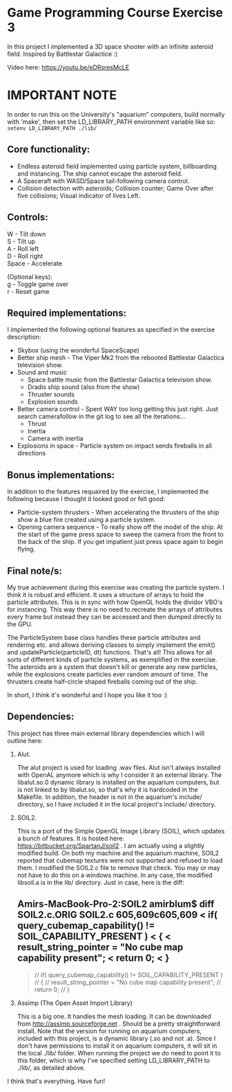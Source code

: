 # Game Programming Course Exercise 3

In this project I implemented a 3D space shooter with an infinite asteroid field. Inspired by Battlestar Galactice :)

Video here: https://youtu.be/eDRsresMcLE

IMPORTANT NOTE
==============
In order to run this on the University's "aquarium" computers, build normally with 'make', then set the LD_LIBRARY_PATH environment variable like so:
`setenv LD_LIBRARY_PATH ./lib/`

Core functionality:
------------------
* Endless asteroid field implemented using particle system, billboarding and instancing. The ship cannot escape the asteroid field.
* A Spaceraft with WASD/Space tail-following camera control.
* Collision detection with asteroids; Collision counter; Game Over after five collisions; Visual indicator of lives Left.

Controls:
---------
W - Tilt down  
S - Tilt up  
A - Roll left  
D - Roll right  
Space - Accelerate

(Optional keys):  
g - Toggle game over  
r - Reset game

Required implementations:
-------------------------
I implemented the following optional features as specified in the exercise description:
* Skybox (using the wonderful SpaceScape)
* Better ship mesh - The Viper Mk2 from the rebooted Battlestar Galactica television show.
* Sound and music
    - Space battle music from the Battlestar Galactica television show.
    - Dradis ship sound (also from the show)
    - Thruster sounds
    - Explosion sounds
* Better camera control - Spent WAY too long getting this just right. Just search camerafollow in the git log to see all the iterations...
    - Thrust
    - Inertia
    - Camera with inertia
* Explosions in space - Particle system on impact sends fireballs in all directions

Bonus implementations:
----------------------
In addition to the features requaired by the exercise, I implemented the following because I thought it looked good or felt good:
* Particle-system thrusters - When accelerating the thrusters of the ship show a blue fire created using a particle system.
* Opening camera sequence - To really show off the model of the ship. At the start of the game press space to sweep the camera from the front to the back of the ship. If you get impatient just press space again to begin flying.

Final note/s:
-------------
My true achievement during this exercise was creating the particle system. I think it is robust and efficient. It uses a structure of arrays to hold the particle attributes. This is in sync with how OpenGL holds the dividor VBO's for instancing. This way there is no need to recreate the arrays of attributes every frame but instead they can be accessed and then dumped directly to the GPU.

The ParticleSystem base class handles these particle attributes and rendering etc. and allows deriving classes to simply implement the emit() and updateParticle(particleID, dt) functions. That's all! This allows for all sorts of different kinds of particle systems, as exemplified in the exercise. The asteroids are a system that doesn't kill or generate any new particles, while the explosions create particles ever random amount of time. The thrusters create half-circle shaped fireballs coming out of the ship.

In short, I think it's wonderful and I hope you like it too :)

Dependencies:
-------------
This project has three main external library dependencies which I will outline here:

1. Alut.

   The alut project is used for loading .wav files. Alut isn't always installed with OpenAL anymore which is why I consider it an external library. The libalut.so.0 dynamic library is installed on the aquarium computers, but is not linked to by libalut.so, so that's why it is hardcoded in the Makefile. In addition, the header is not in the aquarium's include/ directory, so I have included it in the local project's include/ directory.

2. SOIL2.

   This is a port of the Simple OpenGL Image Library (SOIL), which updates a bunch of features. It is hosted here: https://bitbucket.org/SpartanJ/soil2 . I am actually using a slightly modified build. On both my machine and the aquarium machine, SOIL2 reported that cubemap textures were not supported and refused to load them. I modified the SOIL2.c file to remove that check. You may or may not have to do this on a windows machine. In any case, the modified libsoil.a is in the lib/ directory. Just in case, here is the diff:
   
    Amirs-MacBook-Pro-2:SOIL2 amirblum$ diff SOIL2.c.ORIG SOIL2.c
    605,609c605,609
    < 	if( query_cubemap_capability() != SOIL_CAPABILITY_PRESENT )
    < 	{
    < 		result_string_pointer = "No cube map capability present";
    < 		return 0;
    < 	}
    ---
    > //	if( query_cubemap_capability() != SOIL_CAPABILITY_PRESENT )
    > //	{
    > //		result_string_pointer = "No cube map capability present";
    > //		return 0;
    > //	}
    
3. Assimp (The Open Asset Import Library)

   This is a big one. It handles the mesh loading. It can be downloaded from http://assimp.sourceforge.net . Should be a pretty straightforward install. Note that the version for running on aquarium computers, included with this project, is a dynamic library (.so and not .a). Since I don't have permissions to install it on aquarium computers, it will sit in the local ./lib/ folder. When running the project we do need to point it to this folder, which is why I've specified setting LD_LIBRARY_PATH to ./lib/, as detailed above.


I think that's everything. Have fun!
